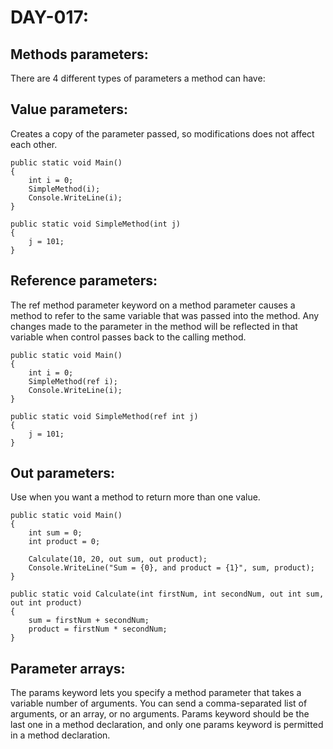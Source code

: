 # DAY-017:

## Methods parameters:

There are 4 different types of parameters a method can have:

## Value parameters:

Creates a copy of the parameter passed, so modifications does not affect each other.

```
public static void Main()
{
    int i = 0;
    SimpleMethod(i);
    Console.WriteLine(i);
}

public static void SimpleMethod(int j)
{
    j = 101;
}
```

## Reference parameters:

The ref method parameter keyword on a method parameter causes a method to refer to the same variable that was passed into the method. Any changes made to the parameter in the method will be reflected in that variable when control passes back to the calling method.

```
public static void Main()
{
    int i = 0;
    SimpleMethod(ref i);
    Console.WriteLine(i);
}

public static void SimpleMethod(ref int j)
{
    j = 101;
}
```

## Out parameters:

Use when you want a method to return more than one value.

```
public static void Main()
{
    int sum = 0;
    int product = 0;

    Calculate(10, 20, out sum, out product);
    Console.WriteLine("Sum = {0}, and product = {1}", sum, product);
}

public static void Calculate(int firstNum, int secondNum, out int sum, out int product)
{
    sum = firstNum + secondNum;
    product = firstNum * secondNum;
}
```

## Parameter arrays:

The params keyword lets you specify a method parameter that takes a variable number of arguments. You can send a comma-separated list of arguments, or an array, or no arguments. Params keyword should be the last one in a method declaration, and only one params keyword is permitted in a method declaration.
